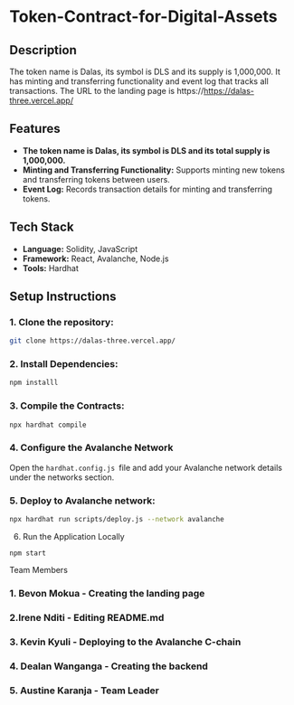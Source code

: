 # Token-Contract-for-Digital-Assets

## Description

The token name is Dalas, its symbol is DLS and its supply is 1,000,000. 
It has minting and transferring functionality and event log that tracks all transactions.
The URL to the landing page is https://https://dalas-three.vercel.app/ 

## Features

- **The token name is Dalas, its symbol is DLS and its total supply is 1,000,000.**
- **Minting and Transferring Functionality:** Supports minting new tokens and transferring tokens between users.
- **Event Log:** Records transaction details for minting and transferring tokens.

## Tech Stack

- **Language:** Solidity, JavaScript
- **Framework:** React, Avalanche, Node.js
- **Tools:** Hardhat

## Setup Instructions

### 1. Clone the repository:

```bash
git clone https://dalas-three.vercel.app/ 
```
### 2. Install Dependencies:
```bash
npm installl
```
### 3. Compile the Contracts: 
```bash
npx hardhat compile
```
### 4. Configure the Avalanche Network
Open the ```hardhat.config.js ```file and add your Avalanche network details under the networks section.
### 5. Deploy to Avalanche network:
```bash
npx hardhat run scripts/deploy.js --network avalanche
```
6. Run the Application Locally
```
npm start
```
Team Members
### 1. Bevon Mokua - Creating the landing page
### 2.Irene Nditi - Editing README.md
### 3. Kevin Kyuli - Deploying to the Avalanche C-chain
### 4. Dealan Wanganga - Creating the backend
### 5. Austine Karanja - Team Leader 

